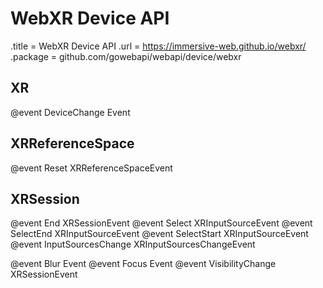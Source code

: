 # WebXR Device API

.title = WebXR Device API
.url = <https://immersive-web.github.io/webxr/>
.package = github.com/gowebapi/webapi/device/webxr

## XR

@event DeviceChange Event

## XRReferenceSpace

@event Reset XRReferenceSpaceEvent

## XRSession

@event End XRSessionEvent
@event Select XRInputSourceEvent
@event SelectEnd XRInputSourceEvent
@event SelectStart XRInputSourceEvent
    @event InputSourcesChange XRInputSourcesChangeEvent

@event Blur Event
@event Focus Event
    @event VisibilityChange XRSessionEvent
